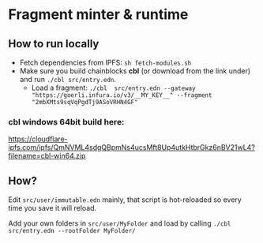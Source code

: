 # Fragment minter & runtime

## How to run locally

* Fetch dependencies from IPFS: `sh fetch-modules.sh`
* Make sure you build chainblocks **cbl** (or download from the link under) and run `./cbl src/entry.edn`.
  * Load a fragment: `./cbl  src/entry.edn --gateway "https://goerli.infura.io/v3/__MY_KEY__" --fragment "2mbXMts9sqVqPgdTj9ASoVRHN4GF"`

### cbl windows 64bit build here:
https://cloudflare-ipfs.com/ipfs/QmNVML4sdgQBpmNs4ucsMft8Up4utkHtbrGkz6nBV21wL4?filename=cbl-win64.zip

## How?

Edit `src/user/immutable.edn` mainly, that script is hot-reloaded so every time you save it will reload.

Add your own folders in `src/user/MyFolder` and load by calling `./cbl  src/entry.edn --rootFolder MyFolder/`
